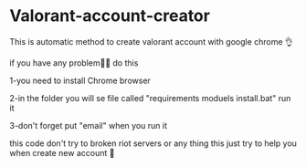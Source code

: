 # Valorant-account-creator
This is automatic method to create valorant account with google chrome 👌

if you have any problem🤦‍♀️ do this 

1-you need to install Chrome browser 

2-in the folder you will se file called "requirements moduels install.bat" run it

3-don't forget put "email" when you run it



this code don't try to broken riot servers or any thing this just try to help you when create new account 🙌
